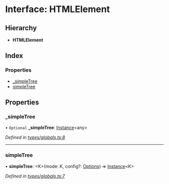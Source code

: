 # Interface: HTMLElement

## Hierarchy

* **HTMLElement**

## Index

### Properties

* [\_simpleTree](__global.htmlelement.md#_simpletree)
* [simpleTree](__global.htmlelement.md#simpletree)

## Properties

### \_simpleTree

• `Optional` **\_simpleTree**: [Instance](instance.md)\<any>

*Defined in [types/globals.ts:8](https://github.com/ckotzbauer/simple-tree-component/blob/4c3a2a5/src/types/globals.ts#L8)*

___

### simpleTree

•  **simpleTree**: \<K>(mode: K, config?: [Options](../globals.md#options)) => [Instance](instance.md)\<K>

*Defined in [types/globals.ts:7](https://github.com/ckotzbauer/simple-tree-component/blob/4c3a2a5/src/types/globals.ts#L7)*
